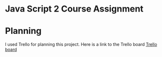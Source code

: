 # Java Script 2 Course Assignment

<h1>Planning</h1>
<p>I used Trello for planning this project. Here is a link to the Trello board <a href="https://trello.com/invite/b/675f21429ff6ac8852487347/ATTI53163b93fca9cba02b47657fb76325ab69913856/js2">Trello board</a></p>
